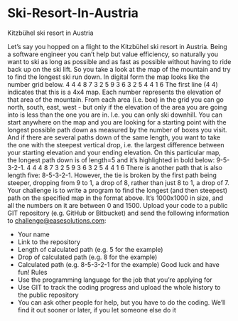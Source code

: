 # Ski-Resort-In-Austria
 Kitzbühel ski resort in Austria


Let’s say you hopped on a flight to the Kitzbühel ski resort in Austria. Being a software engineer you
can’t help but value efficiency, so naturally you want to ski as long as possible and as fast as possible
without having to ride back up on the ski lift. So you take a look at the map of the mountain and try
to find the longest ski run down.
In digital form the map looks like the number grid below.
4 4
4 8 7 3
2 5 9 3
6 3 2 5
4 4 1 6
The first line (4 4) indicates that this is a 4x4 map. Each number represents the elevation of that area
of the mountain. From each area (i.e. box) in the grid you can go north, south, east, west - but only if
the elevation of the area you are going into is less than the one you are in. I.e. you can only ski
downhill. You can start anywhere on the map and you are looking for a starting point with the
longest possible path down as measured by the number of boxes you visit. And if there are several
paths down of the same length, you want to take the one with the steepest vertical drop, i.e. the
largest difference between your starting elevation and your ending elevation.
On this particular map, the longest path down is of length=5 and it’s highlighted in bold below: 9-5-
3-2-1.
4 4
4 8 7 3
2 5 9 3
6 3 2 5
4 4 1 6
There is another path that is also length five: 8-5-3-2-1. However, the tie is broken by the first path
being steeper, dropping from 9 to 1, a drop of 8, rather than just 8 to 1, a drop of 7.
Your challenge is to write a program to find the longest (and then steepest) path on the specified
map in the format above. It’s 1000x1000 in size, and all the numbers on it are between 0 and 1500.
Upload your code to a public GIT repository (e.g. GitHub or Bitbucket) and send the following
information to challenge@easesolutions.com:
- Your name
- Link to the repository
- Length of calculated path (e.g. 5 for the example)
- Drop of calculated path (e.g. 8 for the example)
- Calculated path (e.g. 8-5-3-2-1 for the example)
Good luck and have fun!
Rules
- Use the programming language for the job that you’re applying for
- Use GIT to track the coding progress and upload the whole history to the public repository
- You can ask other people for help, but you have to do the coding. We’ll find it out sooner or
later, if you let someone else do it 
